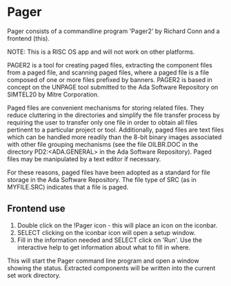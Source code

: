 # Pager
Pager consists of a commandline program 'Pager2' by Richard Conn and a
frontend (this).

NOTE: This is a RISC OS app and will not work on other platforms.

PAGER2 is a tool for creating paged files, extracting the component
files from a paged file, and scanning paged files, where a paged file is
a file composed of one or more files prefixed by banners. PAGER2 is
based in concept on the UNPAGE tool submitted to the Ada Software
Repository on SIMTEL20 by Mitre Corporation. 

Paged files are convenient mechanisms for storing related files. They
reduce cluttering in the directories and simplify the file transfer
process by requiring the user to transfer only one file in order to
obtain all files pertinent to a particular project or tool.
Additionally, paged files are text files which can be handled more
readily than the 8-bit binary images associated with other file grouping
mechanisms (see the file OILBR.DOC in the directory PD2:<ADA.GENERAL> in
the Ada Software Repository). Paged files may be manipulated by a text
editor if necessary. 

For these reasons, paged files have been adopted as a standard for file
storage in the Ada Software Repository. The file type of SRC (as in
MYFILE.SRC) indicates that a file is paged. 

## Frontend use

1. Double click on the !Pager icon - this will place an icon on the iconbar.
2. SELECT clicking on the iconbar icon will open a setup window.
3. Fill in the information needed and SELECT click on 'Run'. Use the
  interactive help to get information about what to fill in where.

This will start the Pager command line program and open a window showing
the status. Extracted components will be written into the current set work directory.
